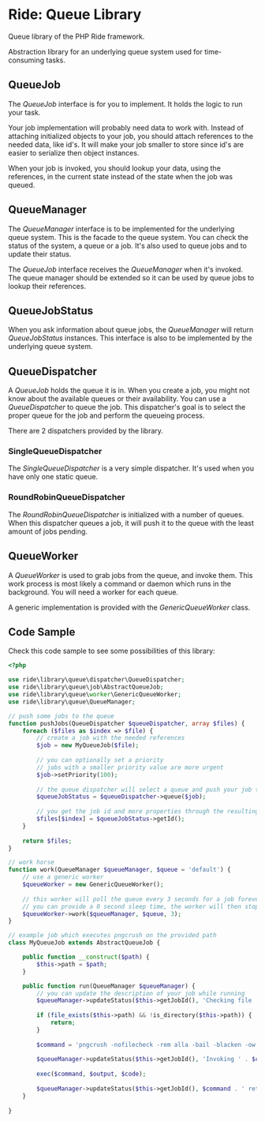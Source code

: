 # Ride: Queue Library

Queue library of the PHP Ride framework.

Abstraction library for an underlying queue system used for time-consuming tasks.

## QueueJob

The _QueueJob_ interface is for you to implement.
It holds the logic to run your task.

Your job implementation will probably need data to work with. 
Instead of attaching initialized objects to your job, you should attach references to the needed data, like id's.
It will make your job smaller to store since id's are easier to serialize then object instances.

When your job is invoked, you should lookup your data, using the references, in the current state instead of the state when the job was queued.

## QueueManager

The _QueueManager_ interface is to be implemented for the underlying queue system.
This is the facade to the queue system.
You can check the status of the system, a queue or a job.
It's also used to queue jobs and to update their status.

The _QueueJob_ interface receives the _QueueManager_ when it's invoked.
The queue manager should be extended so it can be used by queue jobs to lookup their references.

## QueueJobStatus

When you ask information about queue jobs, the _QueueManager_ will return _QueueJobStatus_ instances.
This interface is also to be implemented by the underlying queue system.

## QueueDispatcher

A _QueueJob_ holds the queue it is in.
When you create a job, you might not know about the available queues or their availability.
You can use a _QueueDispatcher_ to queue the job.
This dispatcher's goal is to select the proper queue for the job and perform the queueing process.

There are 2 dispatchers provided by the library.

### SingleQueueDispatcher

The _SingleQueueDispatcher_ is a very simple dispatcher.
It's used when you have only one static queue.

### RoundRobinQueueDispatcher

The _RoundRobinQueueDispatcher_ is initialized with a number of queues.
When this dispatcher queues a job, it will push it to the queue with the least amount of jobs pending.

## QueueWorker

A _QueueWorker_ is used to grab jobs from the queue, and invoke them.
This work process is most likely a command or daemon which runs in the background.
You will need a worker for each queue.

A generic implementation is provided with the _GenericQueueWorker_ class.

## Code Sample

Check this code sample to see some possibilities of this library:

```php
<?php

use ride\library\queue\dispatcher\QueueDispatcher;
use ride\library\queue\job\AbstractQueueJob;
use ride\library\queue\worker\GenericQueueWorker;
use ride\library\queue\QueueManager;

// push some jobs to the queue
function pushJobs(QueueDispatcher $queueDispatcher, array $files) {
    foreach ($files as $index => $file) {
        // create a job with the needed references
        $job = new MyQueueJob($file);
         
        // you can optionally set a priority
        // jobs with a smaller priority value are more urgent
        $job->setPriority(100);
         
        // the queue dispatcher will select a queue and push your job to it
        $queueJobStatus = $queueDispatcher->queue($job);
    
        // you get the job id and more properties through the resulting queue job status     
        $files[$index] = $queueJobStatus->getId();
    }
    
    return $files;
}

// work horse
function work(QueueManager $queueManager, $queue = 'default') {
    // use a generic worker
    $queueWorker = new GenericQueueWorker();
    
    // this worker will poll the queue every 3 seconds for a job forever
    // you can provide a 0 second sleep time, the worker will then stop when it has no jobs
    $queueWorker->work($queueManager, $queue, 3);
}

// example job which executes pngcrush on the provided path
class MyQueueJob extends AbstractQueueJob {

    public function __construct($path) {
        $this->path = $path;
    }

    public function run(QueueManager $queueManager) {
        // you can update the description of your job while running
        $queueManager->updateStatus($this->getJobId(), 'Checking file ' . $this->path);
        
        if (file_exists($this->path) && !is_directory($this->path)) {
            return;
        }
        
        $command = 'pngcrush -nofilecheck -rem alla -bail -blacken -ow ' . $this->path; 
        
        $queueManager->updateStatus($this->getJobId(), 'Invoking ' . $command);
        
        exec($command, $output, $code);
        
        $queueManager->updateStatus($this->getJobId(), $command . ' returned ' . $code);
    }
    
}

```
